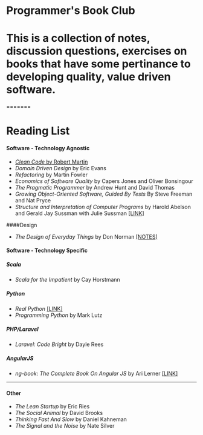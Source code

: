 Programmer's Book Club
=======

This is a collection of notes, discussion questions, exercises on books that have some pertinance to developing quality, value driven software.
=======

=======
# Reading List
#### Software - Technology Agnostic
* [_Clean Code_ by Robert Martin](/Clean_Code/NOTES.md)
* _Domain Driven Design_ by Eric Evans
* _Refactoring_ by Martin Fowler
* _Economics of Software Quality_ by Capers Jones and Oliver Bonsingour
* _The Pragmatic Programmer_ by Andrew Hunt and David Thomas
* _Growing Object-Oriented Software, Guided By Tests_ By Steve Freeman and Nat Pryce
* _Structure and Interpretation of Computer Programs_ by Harold Abelson and Gerald Jay Sussman with Julie Sussman [[LINK]](http://mitpress.mit.edu/sicp/full-text/book/book.html)

####Design
* _The Design of Everyday Things_ by Don Norman [[NOTES]](../master/Design_Of_Everyday_Things/notes.md)

#### Software - Technology Specific
##### Scala
* _Scala for the Impatient_ by Cay Horstmann

##### Python
* _Real Python_ [[LINK]](https://realpython.com/)
* _Programming Python_ by Mark Lutz

##### PHP/Laravel
* _Laravel: Code Bright_ by Dayle Rees

##### AngularJS
* _ng-book: The Complete Book On Angular JS_ by Ari Lerner [[LINK]](https://www.ng-book.com/)

---

#### Other 
* _The Lean Startup_ by Eric Ries
* _The Social Animal_ by David Brooks
* _Thinking Fast And Slow_ by Daniel Kahneman
* _The Signal and the Noise_ by Nate Silver